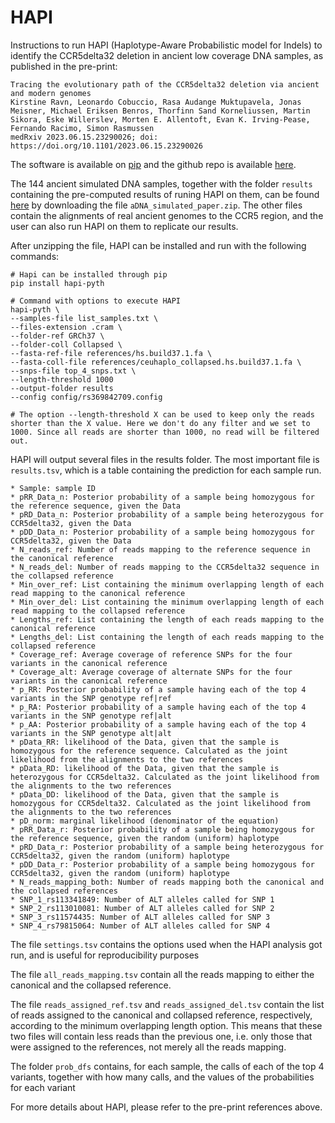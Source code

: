 # HAPI

Instructions to run HAPI (Haplotype-Aware Probabilistic model for Indels) to identify the CCR5delta32 deletion in ancient low coverage DNA samples, as published in the pre-print:

```
Tracing the evolutionary path of the CCR5delta32 deletion via ancient and modern genomes
Kirstine Ravn, Leonardo Cobuccio, Rasa Audange Muktupavela, Jonas Meisner, Michael Eriksen Benros, Thorfinn Sand Korneliussen, Martin Sikora, Eske Willerslev, Morten E. Allentoft, Evan K. Irving-Pease, Fernando Racimo, Simon Rasmussen
medRxiv 2023.06.15.23290026; doi: https://doi.org/10.1101/2023.06.15.23290026
```

The software is available on [pip](https://pypi.org/project/hapi-pyth/) and the github repo is available [here](https://github.com/RasmussenLab/HAPI/tree/main).

The 144 ancient simulated DNA samples, together with the folder `results` containing the pre-computed results of runing HAPI on them, can be found [here](https://doi.org/10.17894/ucph.18c10c0d-5a85-4e17-8aba-40eb3a72d5d7) by downloading the file `aDNA_simulated_paper.zip`. The other files contain the alignments of real ancient genomes to the CCR5 region, and the user can also run HAPI on them to replicate our results.

After unzipping the file, HAPI can be installed and run with the following commands:

```
# Hapi can be installed through pip
pip install hapi-pyth

# Command with options to execute HAPI
hapi-pyth \
--samples-file list_samples.txt \
--files-extension .cram \
--folder-ref GRCh37 \
--folder-coll Collapsed \
--fasta-ref-file references/hs.build37.1.fa \
--fasta-coll-file references/ceuhaplo_collapsed.hs.build37.1.fa \
--snps-file top_4_snps.txt \
--length-threshold 1000
--output-folder results
--config config/rs369842709.config

# The option --length-threshold X can be used to keep only the reads shorter than the X value. Here we don't do any filter and we set to 1000. Since all reads are shorter than 1000, no read will be filtered out.
```

HAPI will output several files in the results folder. The most important file is `results.tsv`, which is a table containing the prediction for each sample run.
```
* Sample: sample ID
* pRR_Data_n: Posterior probability of a sample being homozygous for the reference sequence, given the Data
* pRD_Data_n: Posterior probability of a sample being heterozygous for CCR5delta32, given the Data
* pDD_Data_n: Posterior probability of a sample being homozygous for CCR5delta32, given the Data
* N_reads_ref: Number of reads mapping to the reference sequence in the canonical reference
* N_reads_del: Number of reads mapping to the CCR5delta32 sequence in the collapsed reference
* Min_over_ref: List containing the minimum overlapping length of each read mapping to the canonical reference
* Min_over_del: List containing the minimum overlapping length of each read mapping to the collapsed reference
* Lengths_ref: List containing the length of each reads mapping to the canonical reference
* Lengths_del: List containing the length of each reads mapping to the collapsed reference
* Coverage_ref: Average coverage of reference SNPs for the four variants in the canonical reference
* Coverage_alt: Average coverage of alternate SNPs for the four variants in the canonical reference
* p_RR: Posterior probability of a sample having each of the top 4 variants in the SNP genotype ref|ref
* p_RA: Posterior probability of a sample having each of the top 4 variants in the SNP genotype ref|alt
* p_AA: Posterior probability of a sample having each of the top 4 variants in the SNP genotype alt|alt
* pData_RR: likelihood of the Data, given that the sample is homozygous for the reference sequence. Calculated as the joint likelihood from the alignments to the two references
* pData_RD: likelihood of the Data, given that the sample is heterozygous for CCR5delta32. Calculated as the joint likelihood from the alignments to the two references
* pData_DD: likelihood of the Data, given that the sample is homozygous for CCR5delta32. Calculated as the joint likelihood from the alignments to the two references
* pD_norm: marginal likelihood (denominator of the equation)
* pRR_Data_r: Posterior probability of a sample being homozygous for the reference sequence, given the random (uniform) haplotype
* pRD_Data_r: Posterior probability of a sample being heterozygous for CCR5delta32, given the random (uniform) haplotype
* pDD_Data_r: Posterior probability of a sample being homozygous for CCR5delta32, given the random (uniform) haplotype
* N_reads_mapping_both: Number of reads mapping both the canonical and the collapsed references
* SNP_1_rs113341849: Number of ALT alleles called for SNP 1
* SNP_2_rs113010081: Number of ALT alleles called for SNP 2
* SNP_3_rs11574435: Number of ALT alleles called for SNP 3
* SNP_4_rs79815064: Number of ALT alleles called for SNP 4
```

The file `settings.tsv` contains the options used when the HAPI analysis got run, and is useful for reproducibility purposes

The file `all_reads_mapping.tsv` contain all the reads mapping to either the canonical and the collapsed reference. 

The file `reads_assigned_ref.tsv` and `reads_assigned_del.tsv` contain the list of reads assigned to the canonical and collapsed reference, respectively, according to the minimum overlapping length option. This means that these two files will contain less reads than the previous one, i.e. only those that were assigned to the references, not merely all the reads mapping.

The folder `prob_dfs` contains, for each sample, the calls of each of the top 4 variants, together with how many calls, and the values of the probabilities for each variant

For more details about HAPI, please refer to the pre-print references above.

